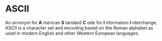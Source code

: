 # ASCII

<!-- cspell:disable-next-line -->
An acronym for **A** merican **S** tandard **C** ode for **I** nformation **I** nterchange. ASCII is a character set and encoding based on the Roman alphabet as used in modern English and other Western European languages.
